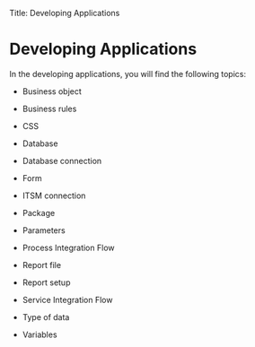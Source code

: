Title: Developing Applications

# Developing Applications

In the developing applications, you will find the following topics:

* Business object

* Business rules

* CSS

* Database

* Database connection

* Form

* ITSM connection

* Package

* Parameters

* Process Integration Flow

* Report file

* Report setup

* Service Integration Flow

* Type of data

* Variables